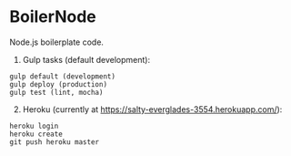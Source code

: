 BoilerNode
==========
Node.js boilerplate code.

1. Gulp tasks (default development):
```shell
gulp default (development)
gulp deploy (production)
gulp test (lint, mocha)
```

2. Heroku (currently at https://salty-everglades-3554.herokuapp.com/):
```shell
heroku login
heroku create
git push heroku master
```
